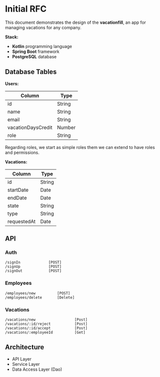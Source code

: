 # Initial RFC

This document demonstrates the design of the **vacationfill**, an app for managing vacations for any company.

**Stack:**
- **Kotlin** programming language
- **Spring Boot** framework
- **PostgreSQL** database
 

## Database Tables 

**Users:**

| Column                | Type          |
| --------------------- | ------------- |
| id                    | String        |
| name                  | String        |
| email                 | String        |
| vacationDaysCredit    | Number        |
| role                  | String        |

Regarding roles, we start as simple roles them we can extend to have roles and permissions.

**Vacations:**

| Column        | Type          |
| ------------- | ------------- |
| id            | String        |
| startDate     | Date          |
| endDate       | Date          |
| state         | String        | PENDING|APPROVED|REJECTED|CANCELED
| type          | String        | ANNUAL|SICK|CAUSAL
| requestedAt   | Date          |


## API 

### Auth
```
/signIn             [POST]
/signUp             [POST]
/signOut            [POST]
```

### Employees
```
/employees/new          [POST]
/employees/delete       [Delete]
```

### Vacations
```
/vacations/new                  [Post]
/vacations/:id/reject           [Post]
/vacations/:id/accept           [Post]
/vacations/:employeeId          [Get]
```

## Architecture

- API Layer 
- Service Layer 
- Data Access Layer (Dao)